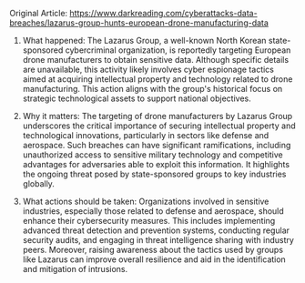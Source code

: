 Original Article: https://www.darkreading.com/cyberattacks-data-breaches/lazarus-group-hunts-european-drone-manufacturing-data

1) What happened: The Lazarus Group, a well-known North Korean state-sponsored cybercriminal organization, is reportedly targeting European drone manufacturers to obtain sensitive data. Although specific details are unavailable, this activity likely involves cyber espionage tactics aimed at acquiring intellectual property and technology related to drone manufacturing. This action aligns with the group's historical focus on strategic technological assets to support national objectives.

2) Why it matters: The targeting of drone manufacturers by Lazarus Group underscores the critical importance of securing intellectual property and technological innovations, particularly in sectors like defense and aerospace. Such breaches can have significant ramifications, including unauthorized access to sensitive military technology and competitive advantages for adversaries able to exploit this information. It highlights the ongoing threat posed by state-sponsored groups to key industries globally.

3) What actions should be taken: Organizations involved in sensitive industries, especially those related to defense and aerospace, should enhance their cybersecurity measures. This includes implementing advanced threat detection and prevention systems, conducting regular security audits, and engaging in threat intelligence sharing with industry peers. Moreover, raising awareness about the tactics used by groups like Lazarus can improve overall resilience and aid in the identification and mitigation of intrusions.